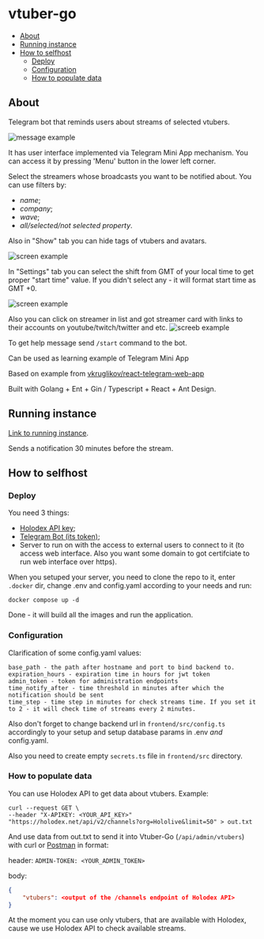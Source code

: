 # vtuber-go

- [About](#about)
- [Running instance](#running-instance)
- [How to selfhost](#how-to-selfhost)
    - [Deploy](#deploy)
    - [Configuration](#configuration)
    - [How to populate data](#how-to-populate-data)

## About

Telegram bot that reminds users about streams of selected vtubers.

![message example](/backend/internal/resources/photos/files/1.jpg)

It has user interface implemented via Telegram Mini App mechanism. You can access it by pressing 'Menu' button in the lower left corner.

Select the streamers whose broadcasts you want to be notified about. You can use filters by:
- *name*;
- *company*;
- *wave*;
- *all/selected/not selected property*.

Also in "Show" tab you can hide tags of vtubers and avatars.

![screen example](/backend/internal/resources/photos/files/2.jpg)

In "Settings" tab you can select the shift from GMT of your local time to get proper "start time" value. If you didn't select any - it will format start time as GMT +0.

![screen example](/backend/internal/resources/photos/files/3.jpg)

Also you can click on streamer in list and got streamer card with links to their accounts on youtube/twitch/twitter and etc.
![screeb example](/backend/internal/resources/photos/files/4.jpg)

To get help message send `/start` command to the bot.

Can be used as learning example of Telegram Mini App

Based on example from [vkruglikov/react-telegram-web-app](https://github.com/vkruglikov/react-telegram-web-app)

Built with Golang + Ent + Gin / Typescript + React + Ant Design.

## Running instance

[Link to running instance](https://t.me/vtuber_go_bot).

Sends a notification 30 minutes before the stream.

## How to selfhost

### Deploy

You need 3 things:
- [Holodex API key](https://holodex.net/);
- [Telegram Bot (its token)](https://t.me/botfather);
- Server to run on with the access to external users to connect to it (to access web interface. Also you want some domain to got certifciate to run web interface over https).

When you setuped your server, you need to clone the repo to it, enter `.docker` dir, change .env and config.yaml according to your needs and run:
```
docker compose up -d
```
Done - it will build all the images and run the application.

### Configuration

Clarification of some config.yaml values:

```
base_path - the path after hostname and port to bind backend to.
expiration_hours - expiration time in hours for jwt token
admin_token - token for administration endpoints
time_notify_after - time threshold in minutes after which the notification should be sent
time_step - time step in minutes for check streams time. If you set it to 2 - it will check time of streams every 2 minutes.
```

Also don't forget to change backend url in `frontend/src/config.ts` accordingly to your setup and setup database params in .env *and* config.yaml.

Also you need to create empty `secrets.ts` file in `frontend/src` directory.


### How to populate data

You can use Holodex API to get data about vtubers. Example:

```shell
curl --request GET \
--header "X-APIKEY: <YOUR_API_KEY>" "https://holodex.net/api/v2/channels?org=Hololive&limit=50" > out.txt
```

And use data from out.txt to send it into Vtuber-Go (`/api/admin/vtubers`) with curl or [Postman](https://www.postman.com/) in format:

header: `ADMIN-TOKEN: <YOUR_ADMIN_TOKEN>`

body:

```json
{
    "vtubers": <output of the /channels endpoint of Holodex API>
}
```

At the moment you can use only vtubers, that are available with Holodex, cause we use Holodex API to check available streams.